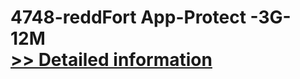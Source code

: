 # 4748-reddFort App-Protect -3G-12M<br />[>> Detailed information](https://secure.element5.com/esales/product.html?productid=300914793&affiliateid=200057808)